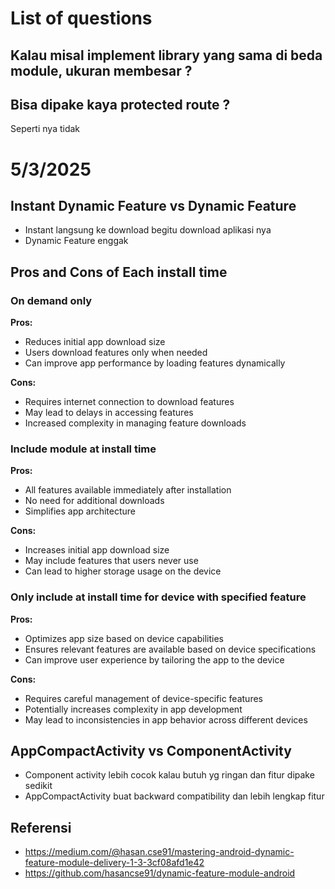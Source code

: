 # List of questions

## Kalau misal implement library yang sama di beda module, ukuran membesar ?

## Bisa dipake kaya protected route ?

Seperti nya tidak

# 5/3/2025

## Instant Dynamic Feature vs Dynamic Feature

- Instant langsung ke download begitu download aplikasi nya
- Dynamic Feature enggak

## Pros and Cons of Each install time

### On demand only

**Pros:**

- Reduces initial app download size
- Users download features only when needed
- Can improve app performance by loading features dynamically

**Cons:**

- Requires internet connection to download features
- May lead to delays in accessing features
- Increased complexity in managing feature downloads

### Include module at install time

**Pros:**

- All features available immediately after installation
- No need for additional downloads
- Simplifies app architecture

**Cons:**

- Increases initial app download size
- May include features that users never use
- Can lead to higher storage usage on the device

### Only include at install time for device with specified feature

**Pros:**

- Optimizes app size based on device capabilities
- Ensures relevant features are available based on device specifications
- Can improve user experience by tailoring the app to the device

**Cons:**

- Requires careful management of device-specific features
- Potentially increases complexity in app development
- May lead to inconsistencies in app behavior across different devices

## AppCompactActivity vs ComponentActivity

- Component activity lebih cocok kalau butuh yg ringan dan fitur dipake sedikit
- AppCompactActivity buat backward compatibility dan lebih lengkap fitur

## Referensi

- https://medium.com/@hasan.cse91/mastering-android-dynamic-feature-module-delivery-1-3-3cf08afd1e42
- https://github.com/hasancse91/dynamic-feature-module-android
